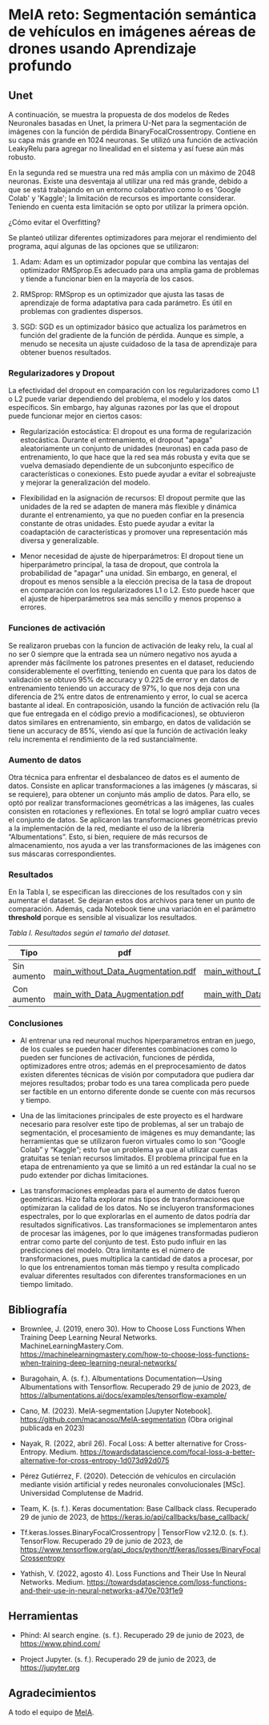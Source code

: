   # MeIA reto: Segmentación semántica de vehículos en imágenes aéreas de drones usando Aprendizaje profundo

## Unet
A continuación, se muestra la propuesta de dos modelos de Redes Neuronales basadas en Unet, la primera U-Net para la segmentación de imágenes con la función de pérdida BinaryFocalCrossentropy. Contiene en su capa más grande en 1024 neuronas. Se utilizó una función de activación LeakyRelu para agregar no linealidad en el sistema y así fuese aún más robusto.

En la segunda red se muestra una red más amplia con un máximo de 2048 neuronas. Existe una desventaja al utilizar una red más grande, debido a que se está trabajando en un entorno colaborativo como lo es 'Google Colab' y 'Kaggle'; la limitación de recursos es importante considerar. Teniendo en cuenta esta limitación se opto por utilizar la primera opción.

¿Cómo evitar el Overfitting?

Se planteó utilizar diferentes optimizadores para mejorar el rendimiento del programa, aquí algunas de las opciones que se utilizaron:

1.   Adam: Adam es un optimizador popular que combina las ventajas del optimizador RMSprop.Es adecuado para una amplia gama de problemas y tiende a funcionar bien en la mayoría de los casos.

2.   RMSprop: RMSprop es un optimizador que ajusta las tasas de aprendizaje de forma adaptativa para cada parámetro. Es útil en problemas con gradientes dispersos.

3.  SGD: SGD es un optimizador básico que actualiza los parámetros en función del gradiente de la función de pérdida. Aunque es simple, a menudo se necesita un ajuste cuidadoso de la tasa de aprendizaje para obtener buenos resultados.

### Regularizadores y Dropout

La efectividad del dropout en comparación con los regularizadores como L1 o L2 puede variar dependiendo del problema, el modelo y los datos específicos. Sin embargo, hay algunas razones por las que el dropout puede funcionar mejor en ciertos casos:

*  Regularización estocástica: El dropout es una forma de regularización estocástica. Durante el entrenamiento, el dropout "apaga" aleatoriamente un conjunto de unidades (neuronas) en cada paso de entrenamiento, lo que hace que la red sea más robusta y evita que se vuelva demasiado dependiente de un subconjunto específico de características o conexiones. Esto puede ayudar a evitar el sobreajuste y mejorar la generalización del modelo.

*  Flexibilidad en la asignación de recursos: El dropout permite que las unidades de la red se adapten de manera más flexible y dinámica durante el entrenamiento, ya que no pueden confiar en la presencia constante de otras unidades. Esto puede ayudar a evitar la coadaptación de características y promover una representación más diversa y generalizable.

*   Menor necesidad de ajuste de hiperparámetros: El dropout tiene un hiperparámetro principal, la tasa de dropout, que controla la probabilidad de "apagar" una unidad. Sin embargo, en general, el dropout es menos sensible a la elección precisa de la tasa de dropout en comparación con los regularizadores L1 o L2. Esto puede hacer que el ajuste de hiperparámetros sea más sencillo y menos propenso a errores.


### Funciones de activación

Se realizaron pruebas con la funcion de activación de leaky relu, la cual al no ser 0 siempre que la entrada sea un número negativo nos ayuda a aprender más fácilmente los patrones presentes en el dataset, reduciendo considerablemente el overfitting, teniendo en cuenta que para los datos de validación se obtuvo 95% de accuracy y 0.225 de error y en datos de entrenamiento teniendo un accuracy de 97%, lo que nos deja con una diferencia de 2% entre datos de entrenamiento y error, lo cual se acerca bastante al ideal. En contraposición, usando la función de activación relu (la que fue entregada en el código previo a modificaciones), se obtuvieron datos similares en entrenamiento, sin embargo, en datos de validación se tiene un accuracy de 85%, viendo así que la función de activación leaky relu incrementa el rendimiento de la red sustancialmente.



### Aumento de datos

Otra técnica para enfrentar el desbalanceo de datos es el aumento de datos. Consiste en aplicar transformaciones a las imágenes (y máscaras, si se requiere), para obtener un conjunto más amplio de datos. Para ello, se optó por realizar transformaciones geométricas a las imágenes, las cuales consisten en rotaciones y reflexiones. En total se logró ampliar cuatro veces el conjunto de datos.
Se aplicaron las transformaciones geométricas previo a la implementación de la red, mediante el uso de la librería “Albumentations”. Esto, si bien, requiere de más recursos de almacenamiento, nos ayuda a ver las transformaciones de las imágenes con sus máscaras correspondientes.

### Resultados

En la Tabla I, se especifican las direcciones de los resultados con y sin aumentar el dataset. Se dejaran estos dos archivos para tener un punto de comparación. Además, cada Notebook tiene una variación en el parámetro **threshold** porque es sensible al visualizar los resultados.

*Tabla I. Resultados según el tamaño del dataset.*

|Tipo|pdf|Notebook|
|---|---|---|
|Sin aumento| [main_without_Data_Augmentation.pdf](./main_without_Data_Augmentation.pdf) |[main_without_Data_Augmentation.ipynb](./main_without_Data_Augmentation.ipynb) |
|Con aumento| [main_with_Data_Augmentation.pdf](./main_with_Data_Augmentation.pdf) | [main_with_Data_Augmentation.ipynb](./main_with_Data_Augmentation.ipynb) |

### Conclusiones

* Al entrenar una red neuronal muchos hiperparametros entran en juego, de los cuales se pueden hacer diferentes combinaciones como lo pueden ser funciones de activación, funciones de pérdida, optimizadores entre otros; además en el preprocesamiento de datos existen diferentes técnicas de visión por computadora que pudiera dar mejores resultados; probar todo es una tarea complicada pero puede ser factible en un entorno diferente donde se cuente con más recursos y tiempo.
  
* Una de las limitaciones principales de este proyecto es el hardware necesario para resolver este tipo de problemas, al ser un trabajo de segmentación, el procesamiento de imágenes es muy demandante; las herramientas que se utilizaron fueron virtuales como lo son “Google Colab” y “Kaggle”; esto fue un problema ya que al utilizar cuentas gratuitas se tenían recursos limitados. El problema principal fue en la etapa de entrenamiento ya que se limitó a un red estándar la cual no se pudo extender por dichas limitaciones.
  
* Las transformaciones empleadas para el aumento de datos fueron geométricas. Hizo falta explorar más tipos de transformaciones que optimizaran la calidad de los datos. No se incluyeron transformaciones espectrales, por lo que explorarlas en el aumento de datos podría dar resultados significativos. Las transformaciones se implementaron antes de procesar las imágenes, por lo que imágenes transformadas pudieron entrar como parte del conjunto de test. Esto pudo influir en las predicciones del modelo. Otra limitante es el número de transformaciones, pues multiplica la cantidad de datos a procesar, por lo que los entrenamientos toman más tiempo y resulta complicado evaluar diferentes resultados con diferentes transformaciones en un tiempo limitado.



## Bibliografía

* Brownlee, J. (2019, enero 30). How to Choose Loss Functions When Training Deep Learning Neural Networks. MachineLearningMastery.Com. https://machinelearningmastery.com/how-to-choose-loss-functions-when-training-deep-learning-neural-networks/

* Buragohain, A. (s. f.). Albumentations Documentation—Using Albumentations with Tensorflow. Recuperado 29 de junio de 2023, de https://albumentations.ai/docs/examples/tensorflow-example/

* Cano, M. (2023). MeIA-segmentation [Jupyter Notebook]. https://github.com/macanoso/MeIA-segmentation (Obra original publicada en 2023)

* Nayak, R. (2022, abril 26). Focal Loss: A better alternative for Cross-Entropy. Medium. https://towardsdatascience.com/focal-loss-a-better-alternative-for-cross-entropy-1d073d92d075


* Pérez Gutiérrez, F. (2020). Detección de vehículos en circulación mediante visión artificial y redes neuronales convolucionales [MSc]. Universidad Complutense de Madrid.

* Team, K. (s. f.). Keras documentation: Base Callback class. Recuperado 29 de junio de 2023, de https://keras.io/api/callbacks/base_callback/

* Tf.keras.losses.BinaryFocalCrossentropy | TensorFlow v2.12.0. (s. f.). TensorFlow. Recuperado 29 de junio de 2023, de https://www.tensorflow.org/api_docs/python/tf/keras/losses/BinaryFocalCrossentropy

* Yathish, V. (2022, agosto 4). Loss Functions and Their Use In Neural Networks. Medium. https://towardsdatascience.com/loss-functions-and-their-use-in-neural-networks-a470e703f1e9

## Herramientas

* Phind: AI search engine. (s. f.). Recuperado 29 de junio de 2023, de https://www.phind.com/

* Project Jupyter. (s. f.). Recuperado 29 de junio de 2023, de https://jupyter.org

## Agradecimientos

A todo el equipo de [MeIA](https://www.taller-tic.redmacro.unam.mx/MeIA/).
